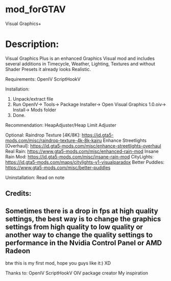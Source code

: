 # mod_forGTAV
Visual Graphics+

# Description:

Visual Graphics Plus is an enhanced Graphics Visual mod and includes several additions in Timecycle, Weather, Lighting, Textures and without Shader Presets it already looks Realistic.

Requirements:
OpenIV
ScriptHookV

Installation:
1. Unpack/extract file            
2. Run OpenIV-> Tools-> Package Installer-> Open Visual Graphics 1.0.oiv-> Install-> Mods folder
3. Done.

Recommendation:
HeapAdjuster/Heap Limit Adjuster

Optional:
Raindrop Texture [4K/8K]: https://id.gta5-mods.com/misc/raindrop-texture-4k-8k-kairu
Enhance Streetlights [Overhaul]: https://id.gta5-mods.com/misc/enhance-streetlights-overhaul
Real Rain: https://www.gta5-mods.com/misc/enhanced-rain-mod
Insane Rain Mod: https://id.gta5-mods.com/misc/insane-rain-mod
CityLights: https://id.gta5-mods.com/maps/citylights-v1-visualparadox
Better Puddles: https://www.gta5-mods.com/misc/better-puddles

Uninstallation:
Read on note

Credits:
-------------------------------------------------------------------------------------------------------------------------
Sometimes there is a drop in fps at high quality settings, the best way is to change the graphics settings from high quality to low quality or another way to change the quality settings to performance in the Nvidia Control Panel or AMD Radeon
-------------------------------------------------------------------------------------------------------------------------
btw this is my first mod, hope you guys like it:) XD

Thanks to:
OpenIV
ScriptHookV 
OIV package creator
My inspiration
